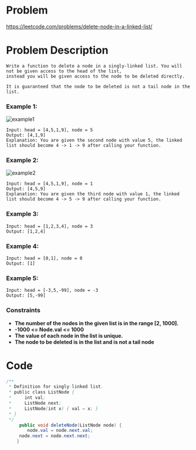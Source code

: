# Problem
https://leetcode.com/problems/delete-node-in-a-linked-list/
# Problem Description
```
Write a function to delete a node in a singly-linked list. You will not be given access to the head of the list, 
instead you will be given access to the node to be deleted directly.

It is guaranteed that the node to be deleted is not a tail node in the list.
```
### Example 1:
![example1](https://assets.leetcode.com/uploads/2020/09/01/node1.jpg)
```
Input: head = [4,5,1,9], node = 5
Output: [4,1,9]
Explanation: You are given the second node with value 5, the linked list should become 4 -> 1 -> 9 after calling your function.
```
### Example 2:
![example2](https://assets.leetcode.com/uploads/2020/09/01/node2.jpg)
```
Input: head = [4,5,1,9], node = 1
Output: [4,5,9]
Explanation: You are given the third node with value 1, the linked list should become 4 -> 5 -> 9 after calling your function.
```
### Example 3:
```
Input: head = [1,2,3,4], node = 3
Output: [1,2,4]
```
### Example 4:
```
Input: head = [0,1], node = 0
Output: [1]
```
### Example 5:
```
Input: head = [-3,5,-99], node = -3
Output: [5,-99]
```
### Constraints
- **The number of the nodes in the given list is in the range [2, 1000].**
- **-1000 <= Node.val <= 1000**
- **The value of each node in the list is unique.**
- **The node to be deleted is in the list and is not a tail node**


# Code
```java
/**
 * Definition for singly-linked list.
 * public class ListNode {
 *     int val;
 *     ListNode next;
 *     ListNode(int x) { val = x; }
 * }
 */
     public void deleteNode(ListNode node) {
        node.val = node.next.val;
     node.next = node.next.next;
    }
```
